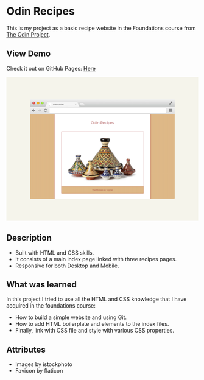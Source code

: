 # Odin Recipes

This is my project as a basic recipe website in the Foundations course from [The Odin Project](https://www.theodinproject.com/lessons/foundations-recipes).

## View Demo

Check it out on GitHub Pages: [Here](https://redwanhaitami.github.io/odin-recipes/)


![the project preview](./images/preview.png)

## Description

- Built with HTML and CSS skills.
- It consists of a main index page linked with three recipes pages.
- Responsive for both Desktop and Mobile.

## What was learned

In this project I tried to use all the HTML and CSS knowledge that I have acquired in the foundations course:

- How to build a simple website and using Git.
- How to add HTML boilerplate and elements to the index files.
- Finally, link with CSS file and style with various CSS properties.

## Attributes

- Images by istockphoto
- Favicon by flaticon

